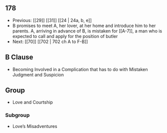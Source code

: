 ## 178
- Previous: [[29]] [[31]] [[24 | 24a, b, e]] 
- B promises to meet A, her lover, at her home and introduce him to her parents. A, arriving in advance of B, is mistaken for [[A-7]], a man who is expected to call and apply for the position of butler
- Next: [[70]] [[702 | 702 ch A to F-B]] 

## B Clause
- Becoming Involved in a Complication that has to do with Mistaken Judgment and Suspicion

## Group
- Love and Courtship

### Subgroup
- Love’s Misadventures

